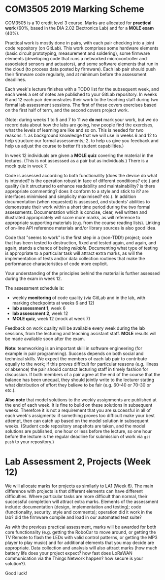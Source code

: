 COM3505 2019 Marking Scheme
===

COM3505 is a 10 credit level 3 course. Marks are allocated for **practical
work** (60%, based in the DIA 2.02 Electronics Lab) and for a **MOLE exam**
(40%).

Practical work is mostly done in pairs, with each pair checking into a joint
code repository (on GitLab). This work comprises some hardware elements (basic
circuit prototyping, measurement and soldering), some firmware elements
(developing code that runs a networked microcontroller and associated sensors
and actuators), and some software elements that run in the cloud (to process
data posted by firmware). Each lab pair should push their firmware code
regularly, and at minimum before the assessment deadlines.

Each week's lecture finishes with a TODO list for the subsequent week, and
each week a set of notes are published to your GitLab repository.
In weeks 6 and 12 each pair demonstrates their work to the teaching staff
during two formal lab assessment sessions. The first of these covers exercises
based on the first half of term, and the second covers project work.

(Note: during weeks 1 to 5 and 7 to 11 we **do not** mark your work, but we do
record data about how the labs are going, how people find the exercises, what
the levels of learning are like and so on. This is needed for two reasons: 1.
as background knowledge that we will use in weeks 6 and 12 to help structure
our formal assessments; 2. to help us give you feedback and help us adjust the
course to better fit student capabilities.)

In week 12 individuals are given a **MOLE quiz** covering the material in the
lectures. (This is not assesssed as a pair but as individuals.) There is a
mock quiz in week 7.

Code is assessed according to both functionality (does the device do what is
intended? is the operation robust in face of different conditions? etc.) and
quality (is it structured to enhance readability and maintainability? is there
appropriate commenting? does it conform to a style and stick to it? are
interfaces minimised and simplicity maximised? etc.). In addition
documentation (when requested) is assessed, and students' abilities to
demonstrate their work within a short time period during the two formal
assessments. Documentation which is concise, clear, well written and
illustrated appropriately will score more marks, as will reference to
appropriate supporting materials (e.g. from the course reading lists). Linking
of on-line API reference materials and/or library sources is also good idea.

Code that "seems to work" is the first step in a (non-TDD!) project; code that
has been tested to destruction, fixed and tested again, and again, and again,
stands a chance of being _reliable_. Documenting what type of testing is
appropriate to a particular task will attract extra marks, as will the
implementation of tests and/or data collection routines that make the
performance characteristics of code more explicit.

Your understanding of the principles behind the material is further assessed
during the exam in week 12.

The assessment schedule is:

- weekly **monitoring** of code quality (via GitLab and in the lab, with
  marking checkpoints at weeks 6 and 12)
- **lab assessment 1**, week 6
- **lab assessment 2**, week 12
- **MOLE quiz**, week 12 (mock at week 7)

Feedback on work quality will be available every week during the lab sessions,
from the lecturing and teaching assistant staff. **MOLE** results will be made
available soon after the exam.

**Note**: teamworking is an important skill in software engineering (for
example in pair programming). Success depends on both social and technical
skills. We expect the members of each lab pair to contribute equally to the
work; if this proves difficult for particular reasons (e.g. illness or
absence) the pair should contact lecturing staff in timely fashion for
discussion. If both members of a pair agree at the end of the course that the
balance has been unequal, they should jointly write to the lecturer stating
what distribution of effort they believe to be fair (e.g. 60-40 or 70-30 or
etc.).

**Also note** that model solutions to the weekly assignments are published at
the end of each week. It is fine to build on these solutions in subsequent
weeks. Therefore it is not a requirement that you are successful in all of
each week's assigments: if something proves too difficult make your best
attempt, then can catch up based on the model solution in subsequent weeks.
(Student code repository snapshots are taken, and the model solutions are
published, one hour or less before the lecture, so one hour before the lecture
is the regular deadline for submission of work via `git push` to your
repository.)


# Lab Assessment 2, Projects (Week 12)

We will allocate marks for projects as similarly to LA1 (Week 6). The main
difference with projects is that different elements can have different
difficulties. Where particular tasks are more difficult than normal, their
successful completion will attract extra marks. Elements of the assessment
include: documentation (design, implementation and testing); code
(functionality, security, style and comments); operation did it work in the
lab? did the firmware compile and load in our automated test suite?

As with the previous practical assessment, marks will be awarded for both core
functionality (e.g. getting the RoboCar to move around, or getting the TV
Remote to flash the LEDs with valid control patterns, or getting the MP3
player to play music) and for additional elements that you may decide are
appropriate. Data collection and analysis will also attract marks (how much
battery life does your project expect? how fast does LoRaWAN communication via
the Things Network happen? how secure is your solution?).

Good luck!
